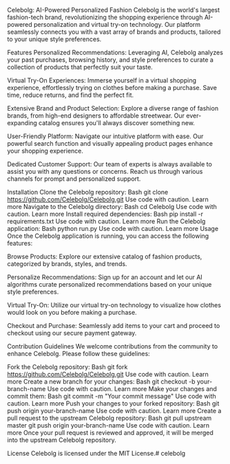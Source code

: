 Celebolg: AI-Powered Personalized Fashion
Celebolg is the world's largest fashion-tech brand, revolutionizing the shopping experience through AI-powered personalization and virtual try-on technology. Our platform seamlessly connects you with a vast array of brands and products, tailored to your unique style preferences.

Features
Personalized Recommendations: Leveraging AI, Celebolg analyzes your past purchases, browsing history, and style preferences to curate a collection of products that perfectly suit your taste.

Virtual Try-On Experiences: Immerse yourself in a virtual shopping experience, effortlessly trying on clothes before making a purchase. Save time, reduce returns, and find the perfect fit.

Extensive Brand and Product Selection: Explore a diverse range of fashion brands, from high-end designers to affordable streetwear. Our ever-expanding catalog ensures you'll always discover something new.

User-Friendly Platform: Navigate our intuitive platform with ease. Our powerful search function and visually appealing product pages enhance your shopping experience.

Dedicated Customer Support: Our team of experts is always available to assist you with any questions or concerns. Reach us through various channels for prompt and personalized support.

Installation
Clone the Celebolg repository:
Bash
git clone https://github.com/Celebolg/Celebolg.git
Use code with caution. Learn more
Navigate to the Celebolg directory:
Bash
cd Celebolg
Use code with caution. Learn more
Install required dependencies:
Bash
pip install -r requirements.txt
Use code with caution. Learn more
Run the Celebolg application:
Bash
python run.py
Use code with caution. Learn more
Usage
Once the Celebolg application is running, you can access the following features:

Browse Products: Explore our extensive catalog of fashion products, categorized by brands, styles, and trends.

Personalize Recommendations: Sign up for an account and let our AI algorithms curate personalized recommendations based on your unique style preferences.

Virtual Try-On: Utilize our virtual try-on technology to visualize how clothes would look on you before making a purchase.

Checkout and Purchase: Seamlessly add items to your cart and proceed to checkout using our secure payment gateway.

Contribution Guidelines
We welcome contributions from the community to enhance Celebolg. Please follow these guidelines:

Fork the Celebolg repository:
Bash
git fork https://github.com/Celebolg/Celebolg.git
Use code with caution. Learn more
Create a new branch for your changes:
Bash
git checkout -b your-branch-name
Use code with caution. Learn more
Make your changes and commit them:
Bash
git commit -m "Your commit message"
Use code with caution. Learn more
Push your changes to your forked repository:
Bash
git push origin your-branch-name
Use code with caution. Learn more
Create a pull request to the upstream Celebolg repository:
Bash
git pull upstream master
git push origin your-branch-name
Use code with caution. Learn more
Once your pull request is reviewed and approved, it will be merged into the upstream Celebolg repository.

License
Celebolg is licensed under the MIT License.#   c e l e b o l g  
 